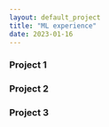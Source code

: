 ```yaml
---
layout: default_project
title: "ML experience"
date: 2023-01-16
---
```

### Project 1


### Project 2


### Project 3



